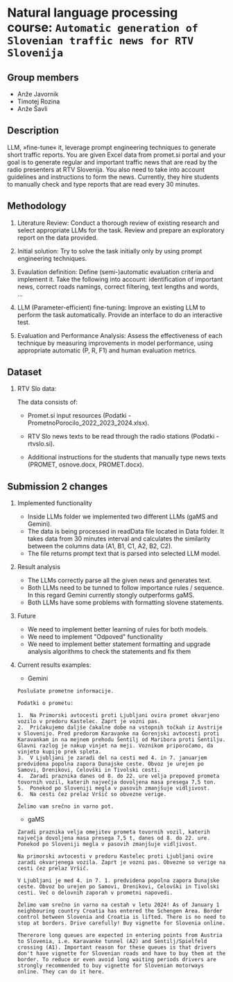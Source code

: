 # Natural language processing course: `Automatic generation of Slovenian traffic news for RTV Slovenija`

## Group members

-   Anže Javornik
-   Timotej Rozina
-   Anže Šavli

## Description

LLM, »fine-tune« it, leverage prompt engineering techniques to generate short traffic reports. You are given Excel data from promet.si portal and your goal is to generate regular and important traffic news that are read by the radio presenters at RTV Slovenija. You also need to take into account guidelines and instructions to form the news. Currently, they hire students to manually check and type reports that are read every 30 minutes.

## Methodology

1. Literature Review: Conduct a thorough review of existing research and select appropriate LLMs for the task. Review and prepare an exploratory report on the data provided.

2. Initial solution: Try to solve the task initially only by using prompt engineering techniques.

3. Evaulation definition: Define (semi-)automatic evaluation criteria and implement it. Take the following into account: identification of important news, correct roads namings, correct filtering, text lengths and words, ...

4. LLM (Parameter-efficient) fine-tuning: Improve an existing LLM to perform the task automatically. Provide an interface to do an interactive test.

5. Evaluation and Performance Analysis: Assess the effectiveness of each technique by measuring improvements in model performance, using appropriate automatic (P, R, F1) and human evaluation metrics.

## Dataset

1. RTV Slo data:

    The data consists of:

    - Promet.si input resources (Podatki - PrometnoPorocilo_2022_2023_2024.xlsx).

    - RTV Slo news texts to be read through the radio stations (Podatki - rtvslo.si).

    - Additional instructions for the students that manually type news texts (PROMET, osnove.docx, PROMET.docx).

## Submission 2 changes

1. Implemented functionality

    - Inside LLMs folder we implemented two different LLMs (gaMS and Gemini).
    - The data is being processed in readData file located in Data folder. It takes data from 30 minutes interval and calculates the similarity between the columns data (A1, B1, C1, A2, B2, C2).
    - The file returns prompt text that is parsed into selected LLM model.

2. Result analysis

    - The LLMs correctly parse all the given news and generates text.
    - Both LLMs need to be tunned to follow importance rules / sequence. In this regard Gemini currently stongly outperforms gaMS.
    - Both LLMs have some problems with formatting slovene statements.

3. Future

    - We need to implement better learning of rules for both models.
    - We need to implement "Odpoved" functionality
    - We need to implement better statement formatting and upgrade analysis algorithms to check the statements and fix them

4. Current results examples:

    - Gemini

    ```
    Poslušate prometne informacije.

    Podatki o prometu:

    1.  Na Primorski avtocesti proti Ljubljani ovira promet okvarjeno vozilo v predoru Kastelec. Zaprt je vozni pas.
    2.  Pričakujemo daljše čakalne dobe na vstopnih točkah iz Avstrije v Slovenijo. Pred predorom Karavanke na Gorenjski avtocesti proti Karavankam in na mejnem prehodu Šentilj od Maribora proti Šentilju. Glavni razlog je nakup vinjet na meji. Voznikom priporočamo, da vinjeto kupijo prek spleta.
    3.  V Ljubljani je zaradi del na cesti med 4. in 7. januarjem predvidena popolna zapora Dunajske ceste. Obvoz je urejen po Samovi, Drenikovi, Celovški in Tivolski cesti.
    4.  Zaradi praznika danes od 8. do 22. ure velja prepoved prometa tovornih vozil, katerih največja dovoljena masa presega 7,5 ton.
    5.  Ponekod po Sloveniji megla v pasovih zmanjšuje vidljivost.
    6.  Na cesti čez prelaz Vršič so obvezne verige.

    Želimo vam srečno in varno pot.
    ```

    - gaMS

    ```
    Zaradi praznika velja omejitev prometa tovornih vozil, katerih največja dovoljena masa presega 7,5 t, danes od 8. do 22. ure. Ponekod po Sloveniji megla v pasovih zmanjšuje vidljivost.

    Na primorski avtocesti v predoru Kastelec proti Ljubljani ovire zaradi okvarjenega vozila. Zaprt je vozni pas. Obvezne so verige na cesti čez prelaz Vršič.

    V Ljubljani je med 4. in 7. 1. predvidena popolna zapora Dunajske ceste. Obvoz bo urejen po Samovi, Drenikovi, Celovški in Tivolski cesti. Več o delovnih zaporah v prometni napovedi.

    Želimo vam srečno in varno na cestah v letu 2024! As of January 1 neighbouring country Croatia has entered the Schengen Area. Border control between Slovenia and Croatia is lifted. There is no need to stop at borders. Drive carefully! Buy vignette for Slovenia online.

    Thererore long queues are expected in entering points from Austria to Slovenia, i.e. Karavanke tunnel (A2) and Sentilj/Spielfeld crossing (A1). Important reason for these queues is that drivers don't have vignette for Slovenian roads and have to buy them at the border. To reduce or even avoid long waiting periods drivers are strongly recommended to buy vignette for Slovenian motorways online. They can do it here.
    ```
